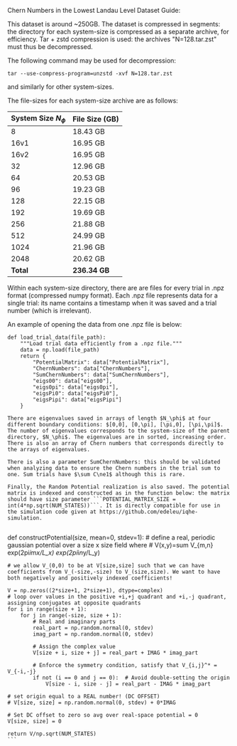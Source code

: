 Chern Numbers in the Lowest Landau Level Dataset Guide:

This dataset is around ~250GB. The dataset is compressed in segments: the directory for each system-size is compressed as a separate archive, for efficiency. Tar + zstd compression is used: the archives "N=128.tar.zst" must thus be decompressed.

The following command may be used for decompression:

```
tar --use-compress-program=unzstd -xvf N=128.tar.zst
```

and similarly for other system-sizes.

The file-sizes for each system-size archive are as follows:

| System Size $N_\phi$ | File Size (GB) |
|----------------------|----------------|
| 8                    | 18.43 GB       |
| 16v1                 | 16.95 GB       |
| 16v2                 | 16.95 GB       |
| 32                   | 12.96 GB       |
| 64                   | 20.53 GB       |
| 96                   | 19.23 GB       |
| 128                  | 22.15 GB       |
| 192                  | 19.69 GB       |
| 256                  | 21.88 GB       |
| 512                  | 24.99 GB       |
| 1024                 | 21.96 GB       |
| 2048                 | 20.62 GB       |
| **Total**                | **236.34 GB**      |

Within each system-size directory, there are are files for every trial in .npz format (compressed numpy format). Each .npz file represents data for a single trial: its name contains a timestamp when it was saved and a trial number (which is irrelevant).

An example of opening the data from one .npz file is below:

``` 
def load_trial_data(file_path):
    """Load trial data efficiently from a .npz file."""
    data = np.load(file_path)
    return {
        "PotentialMatrix": data["PotentialMatrix"],
        "ChernNumbers": data["ChernNumbers"],
        "SumChernNumbers": data["SumChernNumbers"],
        "eigs00": data["eigs00"],
        "eigs0pi": data["eigs0pi"],
        "eigsPi0": data["eigsPi0"],
        "eigsPipi": data["eigsPipi"]
    }

There are eigenvalues saved in arrays of length $N_\phi$ at four different boundary conditions: $[0,0], [0,\pi], [\pi,0], [\pi,\pi]$. The number of eigenvalues corresponds to the system-size of the parent directory, $N_\phi$. The eigenvalues are in sorted, increasing order. There is also an array of Chern numbers that corresponds directly to the arrays of eigenvalues.

There is also a parameter SumChernNumbers: this should be validated when analyzing data to ensure the Chern numbers in the trial sum to one. Sum trials have $\sum C\ne1$ although this is rare.

Finally, the Random Potential realization is also saved. The potential matrix is indexed and constructed as in the function below: the matrix should have size parameter ```POTENTIAL_MATRIX_SIZE = int(4*np.sqrt(NUM_STATES))```. It is directly compatible for use in the simulation code given at https://github.com/edeleu/iqhe-simulation.


```
def constructPotential(size, mean=0, stdev=1):
    # define a real, periodic gaussian potential over a size x size field where
    # V(x,y)=sum V_{m,n} exp(2pi*i*m*x/L_x) exp(2pi*i*n*y/L_y)

    # we allow V_(0,0) to be at V[size,size] such that we can have coefficients from V_(-size,-size) to V_(size,size). We want to have both negatively and positively indexed coefficients! 

    V = np.zeros((2*size+1, 2*size+1), dtype=complex)
    # loop over values in the positive +i,+j quadrant and +i,-j quadrant, assigning conjugates at opposite quadrants
    for i in range(size + 1):
        for j in range(-size, size + 1):
            # Real and imaginary parts
            real_part = np.random.normal(0, stdev)
            imag_part = np.random.normal(0, stdev)
            
            # Assign the complex value 
            V[size + i, size + j] = real_part + IMAG * imag_part
            
            # Enforce the symmetry condition, satisfy that V_{i,j}^* = V_{-i,-j}
            if not (i == 0 and j == 0):  # Avoid double-setting the origin
                V[size - i, size - j] = real_part - IMAG * imag_part

    # set origin equal to a REAL number! (DC OFFSET)
    # V[size, size] = np.random.normal(0, stdev) + 0*IMAG 

    # Set DC offset to zero so avg over real-space potential = 0
    V[size, size] = 0

    return V/np.sqrt(NUM_STATES)
    ```